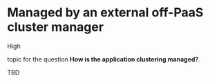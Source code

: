 # Managed by an external off-PaaS cluster manager

<div class="risk-rounded-box high">High</div>

topic for the question **How is the application clustering managed?**.

TBD
